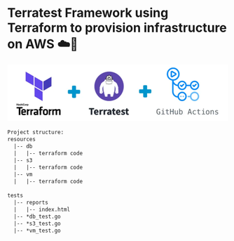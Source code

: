 # Terratest Framework using Terraform to provision infrastructure on AWS ☁️👷

<div align="center"><img width="800px"  src="https://github.com/mrk-qa/infra-test-terratest/blob/90c550725f6e592cdec0679a1cf7a2ba1045c17b/assets/terraform_terratest_githubactions.png">
</div>

```
Project structure:
resources
  |-- db
  |   |-- terraform code
  |-- s3
  |   |-- terraform code
  |-- vm
  |   |-- terraform code
   
tests
  |-- reports
  |   |-- index.html
  |-- *db_test.go
  |-- *s3_test.go
  |-- *vm_test.go
```